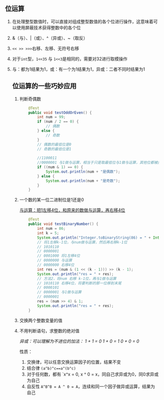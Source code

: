 ##     位运算

1. 在处理整型数值时，可以直接对组成整型数值的各个位进行操作，这意味着可以使用屏蔽技术获得整数中的各个位

2. &（与）、|（或）、^（异或）、~（取反）

3. `<< >> >>>`右移、左移、无符号右移

4. 对于`int`型，`1<<35` 与 `1<<3`是相同的，需要对32进行取模操作

5. 与：都为1结果为1，或：有一个为1结果为1，异或：二者不同时结果为1

   

   ## 位运算的一些巧妙应用

   1. 判断奇偶数

      ```java
          @Test
          public void testOddOrEven() {
              int num = 99;
              if (num / 2 == 0) {
                  // 偶数
              } else {
                  // 奇数
              }
              // 偶数的最低位是0
              // 奇数的最低位是1
              
              //1100011
              //0000001 与1做与运算，相当于只是取最低位与1做与运算，其他位都被屏蔽了
              if ((num & 1) == 0) {
                  System.out.println(num + "是偶数");
              } else {
                  System.out.println(num + "是奇数");
              }
          }
      ```

      

   2. 一个数的某一位二进制位是1还是0

      <u>与运算：把1左移4位，和原来的数做与运算，再右移4位</u>

      ```java
          @Test
          public void testBinaryNumber() {
              int num = 86;
              int k = 5;
              System.out.println("Integer.toBinaryString(86) = " + Integer.toBinaryString(num));
              // 将1左移k-1位，与num做与运算，然后再右移k-1位
              // 1010110
              // 0000001
              // 0001000 将1左移4位
              // 0000000 与运算
              // 0000000 右移4位
              int res = (num & (1 << (k - 1))) >> (k - 1);
              System.out.println("res = " + res);
              // 方法2，将num 右移 k-1位，再与1做与运算
              // 1010110 右移4位，将要判断的那一位移到末尾
              // 0000101
              // 0000001 与1做与运算
              // 0000001
              res = (num >> 4) & 1;
              System.out.println("res = " + res);
          }
      ```

   3. 交换两个整数变量的值

   4. 不用判断语句，求整数的绝对值 

      *异或：可以理解为不进位的加法： 1 + 1 = 0 1 + 0 = 1 0 + 0 = 0*

      性质：

      1. 交换律，可以任意交换运算因子的位置，结果不变
      2. 结合律 `(a^b)^c==a^(b^c)`
      3. 对于任何数，都有 `x^x = 0, x ^ 0 = x，同自己求异或为0，同0求异或为自己
      4. 自反性 `A^B^B = A ^ 0 = A`，连续和同一个因子做异或运算，结果为自己

      

      

